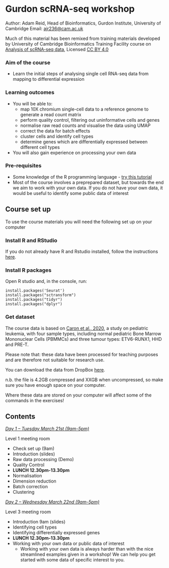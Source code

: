 # Gurdon scRNA-seq workshop

Author: Adam Reid, Head of Bioinformatics, Gurdon Institute, University of Cambridge
Email: ajr236@cam.ac.uk

Much of this material has been remixed from training materials developed by University of Cambridge Bioinformatics Training Facility course on [Analysis of scRNA-seq data](https://training.csx.cam.ac.uk/bioinformatics/course/bioinfo-scRNAseq), Licensed [CC BY 4.0](https://creativecommons.org/licenses/by/4.0/)

### Aim of the course

- Learn the initial steps of analysing single cell RNA-seq data from mapping to differential expression

### Learning outcomes
- You will be able to:
  - map 10X chromium single-cell data to a reference genome to generate a read count matrix
  - perform quality control, filtering out uninformative cells and genes
  - normalise raw read counts and visualise the data using UMAP
  - correct the data for batch effects
  - cluster cells and identify cell types
  - determine genes which are differentially expressed between different cell types
- You will also gain experience on processing your own data

### Pre-requisites
- Some knowledge of the R programming language - [try this tutorial](https://www.w3schools.com/r/r_intro.asp)
- Most of the course involves a preprepared dataset, but towards the end we aim to work with your own data. If you do not have your own data, it would be useful to identify some public data of interest

## Course set up

To use the course materials you will need the following set up on your computer

### Install R and RStudio

If you do not already have R and Rstudio installed, follow the instructions [here](https://posit.co/download/rstudio-desktop/).

### Install R packages

Open R studio and, in the console, run:

```
install.packages('Seurat')
install.packages("sctransform")
install.packages("tidyr")
install.packages("dplyr")
```

### Get dataset

The course data is based on [Caron et al., 2020](https://www.nature.com/articles/s41598-020-64929-x), a study on pediatric leukemia, with four sample types, including
normal pediatric Bone Marrow Mononuclear Cells (PBMMCs) and three tumour types: ETV6-RUNX1, HHD and PRE-T.

Please note that: these data have been processed for teaching purposes and are therefore not suitable for research use.

You can download the data from DropBox [here](https://www.dropbox.com/sh/s79ttds7px190xu/AAAjHzirFkfik1i08Gh26uU_a?dl=0).

n.b. the file is 4.2GB compressed and XXGB when uncompressed, so make sure you have enough space on your computer.

Where these data are stored on your computer will affect some of the commands in the exercises!

## Contents

*[Day 1 – Tuesday March 21st (9am-5pm)](101-seurat_part1.html)*

Level 1 meeting room

- Check set up (9am)
- Introduction (slides)
- Raw data processing (Demo)
- Quality Control
- **LUNCH 12.30pm-13.30pm**
- Normalisation
- Dimension reduction
- Batch correction
- Clustering

*[Day 2 – Wednesday March 22nd (9am-5pm)](101-seurat_part2.html)*

Level 3 meeting room

- Introduction 9am (slides)
- Identifying cell types
- Identifying differentially expressed genes
- **LUNCH 12.30pm-13.30pm**
- Working with your own data or public data of interest
  - Working with your own data is always harder than with the nice streamlined examples given in a workshop! We can help you get started with some data of specific interest to you.




